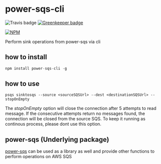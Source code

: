 # power-sqs-cli
![Travis badge](https://travis-ci.org/singhs020/power-sqs-cli.svg?branch=master) [![Greenkeeper badge](https://badges.greenkeeper.io/singhs020/power-sqs-cli.svg)](https://greenkeeper.io/)

[![NPM](https://nodei.co/npm/power-sqs-cli.png?downloads=true)](https://www.npmjs.com/package/power-sqs-cli/)

Perform sink operations from power-sqs via cli

## how to install
```javascript
npm install power-sqs-cli -g
```

## how to use

```shell
psqs sinktosqs --source <sourceSQSUrl> --dest <destinationSQSUrl> --stopOnEmpty
```

The *stopOnEmpty* option will close the connection after 5 attempts to read message. If the consecutive attempts return no messages found, the connection will be closed from the source SQS. To keep it running as continous process, please dont use this option.

## power-sqs (Underlying package)
[power-sqs](https://www.npmjs.com/package/power-sqs) can be used as a library as well and provide other functions to perform operations on AWS SQS
